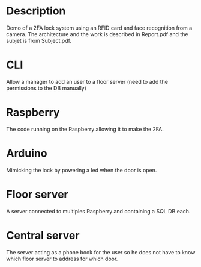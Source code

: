# Description

Demo of a 2FA lock system using an RFID card and face recognition from a camera.
The architecture and the work is described in Report.pdf and the subjet is from Subject.pdf.

# CLI

Allow a manager to add an user to a floor server (need to add the permissions to the DB manually)

# Raspberry

The code running on the Raspberry allowing it to make the 2FA.

# Arduino

Mimicking the lock by powering a led when the door is open.

# Floor server

A server connected to multiples Raspberry and containing a SQL DB each.

# Central server

The server acting as a phone book for the user so he does not have to know which floor server to address for which door.

